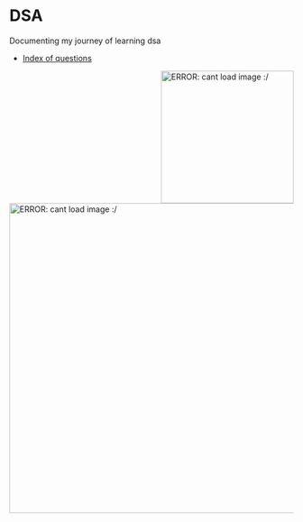 # DSA
Documenting my journey of learning dsa 
- [Index of questions](https://docs.google.com/spreadsheets/d/1cfWsWsdt5gMK5sgxt1X_Y6bDKvhi_ni65mFYt1Kgqqo/edit#gid=0)

<img src="https://media.giphy.com/media/zMukICnMEZmSf8zvXd/giphy.gif" align="right"  width="235" height="auto" alt="ERROR: cant load image :/"/> 
<img src="https://media.giphy.com/media/3o6Yg4GUVgIUg3bf7W/giphy.gif" align="left"  width="550" height="auto" alt="ERROR: cant load image :/"/> 
